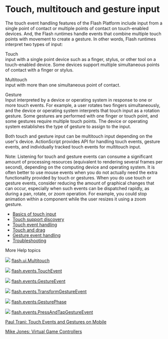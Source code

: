 # Touch, multitouch and gesture input

<div>

<div>

The touch event handling features of the Flash Platform include input from a
single point of contact or multiple points of contact on touch-enabled devices.
And, the Flash runtimes handle events that combine multiple touch points with
movement to create a gesture. In other words, Flash runtimes interpret two types
of input:

Touch  
input with a single point device such as a finger, stylus, or other tool on a
touch-enabled device. Some devices support multiple simultaneous points of
contact with a finger or stylus.

Multitouch  
input with more than one simultaneous point of contact.

Gesture  
Input interpreted by a device or operating system in response to one or more
touch events. For example, a user rotates two fingers simultaneously, and the
device or operating system interprets that touch input as a rotation gesture.
Some gestures are performed with one finger or touch point, and some gestures
require multiple touch points. The device or operating system establishes the
type of gesture to assign to the input.

</div>

Both touch and gesture input can be multitouch input depending on the user's
device. ActionScript provides API for handling touch events, gesture events, and
individually tracked touch events for multitouch input.

<div>

Note: Listening for touch and gesture events can consume a significant amount of
processing resources (equivalent to rendering several frames per second),
depending on the computing device and operating system. It is often better to
use mouse events when you do not actually need the extra functionality provided
by touch or gestures. When you do use touch or gesture events, consider reducing
the amount of graphical changes that can occur, especially when such events can
be dispatched rapidly, as during a pan, rotate, or zoom operation. For example,
you could stop animation within a component while the user resizes it using a
zoom gesture.

</div>

- [Basics of touch input](WS1ca064e08d7aa93023c59dfc1257b16a3d6-8000.html)
- [Touch support discovery](WS7aa9c23539e7935d-52b3e55a1259fd2d9db-8000.html)
- [Touch event handling](WS1ca064e08d7aa93023c59dfc1257b16a3d6-7ffe.html)
- [Touch and drag](WS1ca064e08d7aa93023c59dfc1257b16a3d6-7ffc.html)
- [Gesture event handling](WS1ca064e08d7aa93023c59dfc1257b16a3d6-7ffd.html)
- [Troubleshooting](WS1ca064e08d7aa930-581fb7b1257b16ff45-8000.html)

</div>

<div>

<div>

More Help topics

</div>

<div>

</div>

![](images/flashplatformLinkIndicator.png)
[flash.ui.Multitouch](https://help.adobe.com/en_US/FlashPlatform/reference/actionscript/3/flash/ui/Multitouch.html "https://help.adobe.com/en_US/FlashPlatform/reference/actionscript/3/flash/ui/Multitouch.html")

![](images/flashplatformLinkIndicator.png)
[flash.events.TouchEvent](https://help.adobe.com/en_US/FlashPlatform/reference/actionscript/3/flash/events/TouchEvent.html "https://help.adobe.com/en_US/FlashPlatform/reference/actionscript/3/flash/events/TouchEvent.html")

![](images/flashplatformLinkIndicator.png)
[flash.events.GestureEvent](https://help.adobe.com/en_US/FlashPlatform/reference/actionscript/3/flash/events/GestureEvent.html "https://help.adobe.com/en_US/FlashPlatform/reference/actionscript/3/flash/events/GestureEvent.html")

![](images/flashplatformLinkIndicator.png)
[flash.events.TransformGestureEvent](https://help.adobe.com/en_US/FlashPlatform/reference/actionscript/3/flash/events/TransformGestureEvent.html "https://help.adobe.com/en_US/FlashPlatform/reference/actionscript/3/flash/events/TransformGestureEvent.html")

![](images/flashplatformLinkIndicator.png)
[flash.events.GesturePhase](https://help.adobe.com/en_US/FlashPlatform/reference/actionscript/3/flash/events/GesturePhase.html "https://help.adobe.com/en_US/FlashPlatform/reference/actionscript/3/flash/events/GesturePhase.html")

![](images/flashplatformLinkIndicator.png)
[flash.events.PressAndTapGestureEvent](https://help.adobe.com/en_US/FlashPlatform/reference/actionscript/3/flash/events/PressAndTapGestureEvent.html "https://help.adobe.com/en_US/FlashPlatform/reference/actionscript/3/flash/events/PressAndTapGestureEvent.html")

[Paul Trani: Touch Events and Gestures on Mobile](http://www.paultrani.com/blog/index.php/2011/02/touch-events-and-gestures-on-mobile/ "http://www.paultrani.com/blog/index.php/2011/02/touch-events-and-gestures-on-mobile/")

[Mike Jones: Virtual Game Controllers](http://blog.flashgen.com/2011/03/21/virtual-game-controllers/ "http://blog.flashgen.com/2011/03/21/virtual-game-controllers/")

<div>

</div>

</div>
